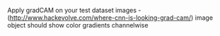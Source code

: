 Apply gradCAM  on your test dataset images -(http://www.hackevolve.com/where-cnn-is-looking-grad-cam/)
image object should show color gradients channelwise
